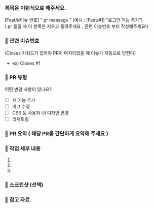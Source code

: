 ### 제목은 이런식으로 해주세요. 
[Feat/#이슈 번호] " pr message "
(예시 : [Feat/#1] "로그인 기능 추가")    
( pr 올릴 때 이 항목은 지우고 올려주세요 , 관련 이슈번호 부터 작성해주세요!)

### 📌 관련 이슈번호
(Closes 키워드가 있어야 PR이 머지되었을 때 이슈가 자동으로 닫힌다)
-  ex) Closes #1


### 📌 PR 유형

어떤 변경 사항이 있나요?

-   [ ] 새 기능 추가
-   [ ] 버그 수정
-   [ ] CSS 등 사용자 UI 디자인 변경
-   [ ] 리팩토링

### 📌 PR 요약  ( 해당 PR을 간단하게 요약해 주세요 )







### 📌 작업 세부 내용

1.
2.
3.

### 📸 스크린샷 (선택)

### 🔗 참고 자료
